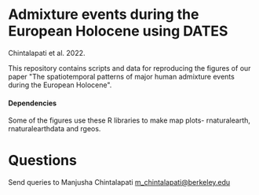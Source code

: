 # Admixture events during the European Holocene using DATES
Chintalapati et al. 2022.

This repository contains scripts and data for reproducing the figures of our paper "The spatiotemporal patterns of major human admixture events during the European Holocene".

#### Dependencies 
Some of the figures use these R libraries to make map plots- rnaturalearth, rnaturalearthdata and rgeos. 

 
# Questions
Send queries to Manjusha Chintalapati m_chintalapati@berkeley.edu
